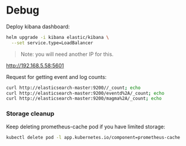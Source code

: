 # Debug 

Deploy kibana dashboard:
```bash
helm upgrade -i kibana elastic/kibana \
  --set service.type=LoadBalancer
```
> Note: you will need another IP for this.

http://192.168.5.58:5601

Request for getting event and log counts:
```bash
curl http://elasticsearch-master:9200//_count; echo
curl http://elasticsearch-master:9200/eventd%2A/_count; echo
curl http://elasticsearch-master:9200/magma%2A/_count; echo
```

### Storage cleanup

Keep deleting prometheus-cache pod if you have limited storage:
```bash
kubectl delete pod -l app.kubernetes.io/component=prometheus-cache
```
